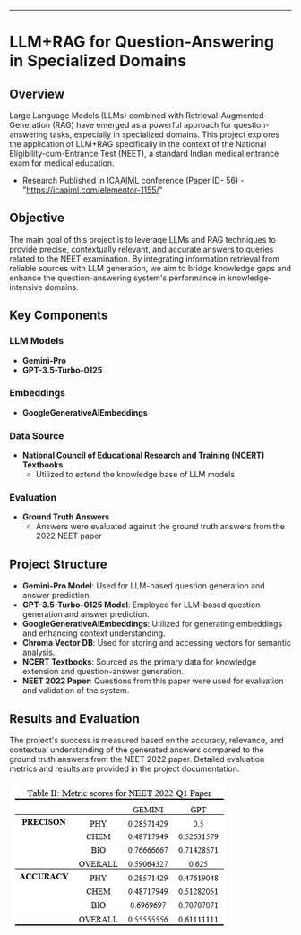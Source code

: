 
---
# LLM+RAG for Question-Answering in Specialized Domains

## Overview

Large Language Models (LLMs) combined with Retrieval-Augmented-Generation (RAG) have emerged as a powerful approach for question-answering tasks, especially in specialized domains. This project explores the application of LLM+RAG specifically in the context of the National Eligibility-cum-Entrance Test (NEET), a standard Indian medical entrance exam for medical education.
- Research Published in ICAAIML conference (Paper ID- 56) - "https://icaaiml.com/elementor-1155/"

## Objective

The main goal of this project is to leverage LLMs and RAG techniques to provide precise, contextually relevant, and accurate answers to queries related to the NEET examination. By integrating information retrieval from reliable sources with LLM generation, we aim to bridge knowledge gaps and enhance the question-answering system's performance in knowledge-intensive domains.

## Key Components

### LLM Models
- **Gemini-Pro**
- **GPT-3.5-Turbo-0125**

### Embeddings
- **GoogleGenerativeAIEmbeddings**

### Data Source
- **National Council of Educational Research and Training (NCERT) Textbooks**
  - Utilized to extend the knowledge base of LLM models

### Evaluation
- **Ground Truth Answers**
  - Answers were evaluated against the ground truth answers from the 2022 NEET paper

## Project Structure

- **Gemini-Pro Model**: Used for LLM-based question generation and answer prediction.
- **GPT-3.5-Turbo-0125 Model**: Employed for LLM-based question generation and answer prediction.
- **GoogleGenerativeAIEmbeddings**: Utilized for generating embeddings and enhancing context understanding.
- **Chroma Vector DB**: Used for storing and accessing vectors for semantic analysis.
- **NCERT Textbooks**: Sourced as the primary data for knowledge extension and question-answer generation.
- **NEET 2022 Paper**: Questions from this paper were used for evaluation and validation of the system.


## Results and Evaluation

The project's success is measured based on the accuracy, relevance, and contextual understanding of the generated answers compared to the ground truth answers from the NEET 2022 paper. Detailed evaluation metrics and results are provided in the project documentation.

![Metric scores](results/table2.png)
